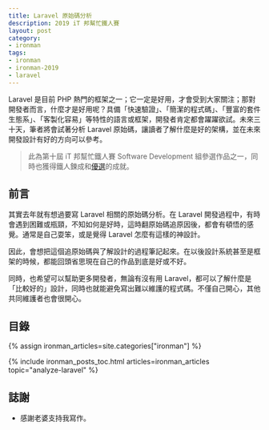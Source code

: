 ```yaml
---
title: Laravel 原始碼分析
description: 2019 iT 邦幫忙鐵人賽
layout: post
category:
- ironman
tags:
- ironman
- ironman-2019
- laravel
---
```


Laravel 是目前 PHP 熱門的框架之一；它一定是好用，才會受到大家關注；那對開發者而言，什麼才是好用呢？具備「快速驗證」、「簡潔的程式碼」、「豐富的套件生態系」、「客製化容易」等特性的語言或框架，開發者肯定都會躍躍欲試。未來三十天，筆者將會試著分析 Laravel 原始碼，讓讀者了解什麼是好的架構，並在未來開發設計有好的方向可以參考。

> 此為第十屆 iT 邦幫忙鐵人賽 Software Development 組參選作品之一，同時也獲得鐵人鍊成和[優選](https://ithelp.ithome.com.tw/2019ironman/reward)的成就。

## 前言

其實去年就有想過要寫 Laravel 相關的原始碼分析。在 Laravel 開發過程中，有時會遇到困難或瓶頸，不知如何是好時，這時翻原始碼追原因後，都會有頓悟的感覺。通常是自己耍笨，或是覺得 Laravel 怎麼有這樣的神設計。

因此，會想把這個追原始碼與了解設計的過程筆記起來。在以後設計系統甚至是框架的時候，都能回頭省思現在自己的作品到底是好或不好。

同時，也希望可以幫助更多開發者，無論有沒有用 Laravel，都可以了解什麼是「比較好的」設計，同時也就能避免寫出難以維護的程式碼。不僅自己開心，其他共同維護者也會很開心。

## 目錄

{% assign ironman_articles=site.categories["ironman"] %}

{% include ironman_posts_toc.html articles=ironman_articles topic="analyze-laravel" %}

## 誌謝

* 感謝老婆支持我寫作。
